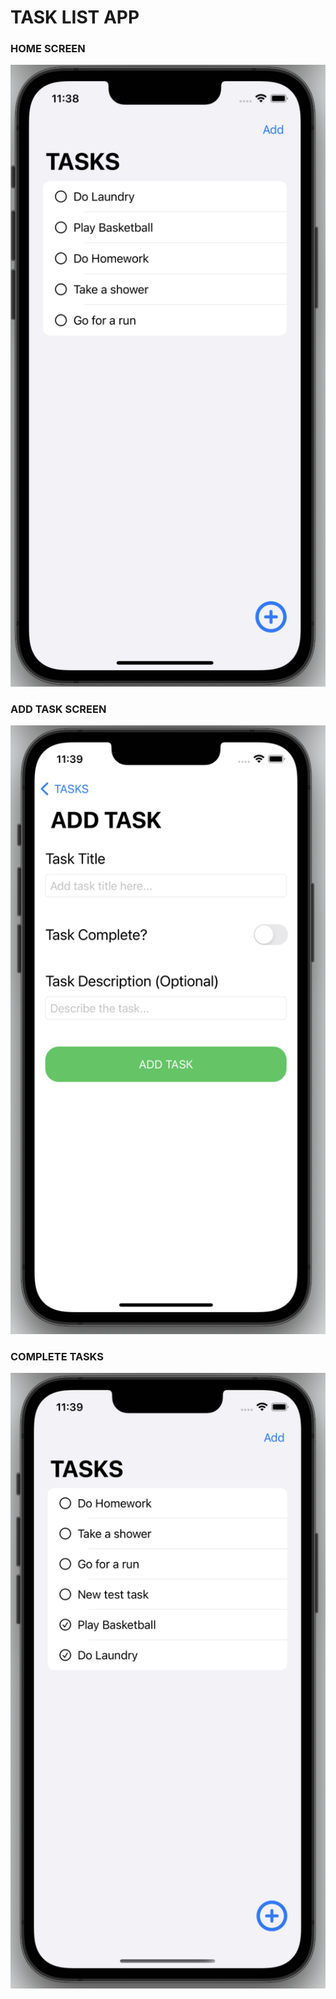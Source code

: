 # TASK LIST APP

### HOME SCREEN
![](https://github.com/SiddharthMittal07/SwiftUIProjects/blob/main/TaskList/images/task1.png)

### ADD TASK SCREEN
![](https://github.com/SiddharthMittal07/SwiftUIProjects/blob/main/TaskList/images/add.png)

### COMPLETE TASKS
![](https://github.com/SiddharthMittal07/SwiftUIProjects/blob/main/TaskList/images/task2.png)
